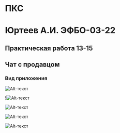 # ПКС

# Юртеев А.И. ЭФБО-03-22

## Практическая работа 13-15
## Чат с продавцом

### Вид приложения

![Alt-текст](/images/pks_13-15_1.png "Чат с продавцом у пользователя")

!![Alt-текст](/images/pks_13-15_2.png "Чат с продавцом у пользователя")

![Alt-текст](/images/pks_13-15_3.png "Чаты с пользователями у продавца")

![Alt-текст](/images/pks_13-15_4.png "Чаты с пользователями у продавца")

![Alt-текст](/images/pks_13-15_5.png "Чат с конкретным пользователем у продавца")